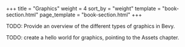 +++
title = "Graphics"
weight = 4
sort_by = "weight"
template = "book-section.html"
page_template = "book-section.html"
+++

TODO: Provide an overview of the different types of graphics in Bevy.

TODO: create a hello world for graphics, pointing to the Assets chapter.
